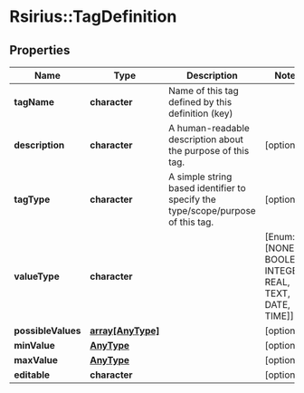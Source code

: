 # Rsirius::TagDefinition


## Properties
Name | Type | Description | Notes
------------ | ------------- | ------------- | -------------
**tagName** | **character** | Name of this tag defined by this definition (key) | 
**description** | **character** | A human-readable description about the purpose of this tag. | [optional] 
**tagType** | **character** | A simple string based identifier to specify the type/scope/purpose of this tag. | [optional] 
**valueType** | **character** |  | [Enum: [NONE, BOOLEAN, INTEGER, REAL, TEXT, DATE, TIME]] 
**possibleValues** | [**array[AnyType]**](AnyType.md) |  | [optional] 
**minValue** | [**AnyType**](.md) |  | [optional] 
**maxValue** | [**AnyType**](.md) |  | [optional] 
**editable** | **character** |  | [optional] 


